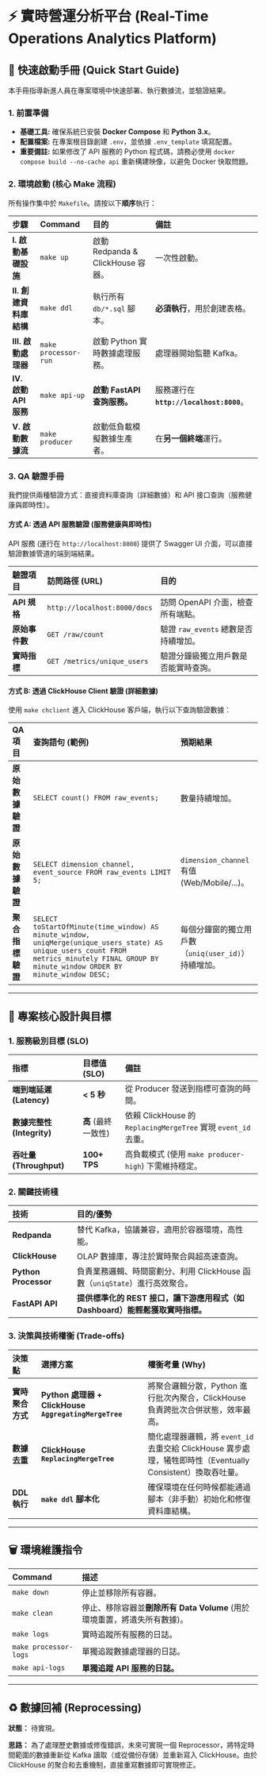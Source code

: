 # ⚡️ 實時營運分析平台 (Real-Time Operations Analytics Platform)

## 🚀 快速啟動手冊 (Quick Start Guide)

本手冊指導新進人員在專案環境中快速部署、執行數據流，並驗證結果。

### 1. 前置準備

* **基礎工具:** 確保系統已安裝 **Docker Compose** 和 **Python 3.x**。
* **配置檔案:** 在專案根目錄創建 `.env`，並依據 `.env_template` 填寫配置。
* **重要備註:** 如果修改了 API 服務的 Python 程式碼，請務必使用 `docker compose build --no-cache api` 重新構建映像，以避免 Docker 快取問題。

### 2. 環境啟動 (核心 Make 流程)

所有操作集中於 `Makefile`。請按以下**順序**執行：

| 步驟 | Command | 目的 | 備註 |
| :--- | :--- | :--- | :--- |
| **I. 啟動基礎設施** | `make up` | 啟動 Redpanda & ClickHouse 容器。 | 一次性啟動。 |
| **II. 創建資料庫結構** | `make ddl` | 執行所有 `db/*.sql` 腳本。 | **必須執行**，用於創建表格。 |
| **III. 啟動處理器** | `make processor-run` | 啟動 Python 實時數據處理服務。 | 處理器開始監聽 Kafka。 |
| **IV. 啟動 API 服務** | `make api-up` | **啟動 FastAPI 查詢服務。** | 服務運行在 **`http://localhost:8000`**。 |
| **V. 啟動數據流** | `make producer` | 啟動低負載模擬數據生產者。 | 在**另一個終端**運行。 |

### 3. QA 驗證手冊

我們提供兩種驗證方式：直接資料庫查詢（詳細數據）和 API 接口查詢（服務健康與即時性）。

#### 方式 A: 透過 API 服務驗證 (服務健康與即時性)

API 服務 (運行在 `http://localhost:8000`) 提供了 Swagger UI 介面，可以直接驗證數據管道的端到端結果。

| 驗證項目 | 訪問路徑 (URL) | 目的 |
| :--- | :--- | :--- |
| **API 規格** | `http://localhost:8000/docs` | 訪問 OpenAPI 介面，檢查所有端點。 |
| **原始事件數** | `GET /raw/count` | 驗證 `raw_events` 總數是否持續增加。 |
| **實時指標** | `GET /metrics/unique_users` | 驗證分鐘級獨立用戶數是否能實時查詢。 |

#### 方式 B: 透過 ClickHouse Client 驗證 (詳細數據)

使用 `make chclient` 進入 ClickHouse 客戶端，執行以下查詢驗證數據：

| QA 項目 | 查詢語句 (範例) | 預期結果 |
| :--- | :--- | :--- |
| **原始數據驗證** | `SELECT count() FROM raw_events;` | 數量持續增加。 |
| **原始數據驗證** | `SELECT dimension_channel, event_source FROM raw_events LIMIT 5;` | `dimension_channel` 有值 (Web/Mobile/...)。 |
| **聚合指標驗證** | `SELECT toStartOfMinute(time_window) AS minute_window, uniqMerge(unique_users_state) AS unique_users_count FROM metrics_minutely FINAL GROUP BY minute_window ORDER BY minute_window DESC;` | 每個分鐘窗的獨立用戶數（`uniq(user_id)`）持續增加。 |

---

## 🎯 專案核心設計與目標

### 1. 服務級別目標 (SLO)

| 指標 | 目標值 (SLO) | 備註 |
| :--- | :--- | :--- |
| **端到端延遲 (Latency)** | **< 5 秒** | 從 Producer 發送到指標可查詢的時間。 |
| **數據完整性 (Integrity)** | **高** (最終一致性) | 依賴 ClickHouse 的 `ReplacingMergeTree` 實現 `event_id` 去重。 |
| **吞吐量 (Throughput)** | **100+ TPS** | 高負載模式 (使用 `make producer-high`) 下需維持穩定。 |

### 2. 關鍵技術棧

| 技術 | 目的/優勢 |
| :--- | :--- |
| **Redpanda** | 替代 Kafka，協議兼容，適用於容器環境，高性能。 |
| **ClickHouse** | OLAP 數據庫，專注於實時聚合與超高速查詢。 |
| **Python Processor** | 負責業務邏輯、時間窗劃分、利用 ClickHouse 函數（`uniqState`）進行高效聚合。 |
| **FastAPI API** | **提供標準化的 REST 接口，讓下游應用程式（如 Dashboard）能輕鬆獲取實時指標。** |

### 3. 決策與技術權衡 (Trade-offs)

| 決策點 | 選擇方案 | 權衡考量 (Why) |
| :--- | :--- | :--- |
| **實時聚合方式** | **Python 處理器 + ClickHouse `AggregatingMergeTree`** | 將聚合邏輯分散，Python 進行批次內聚合，ClickHouse 負責跨批次合併狀態，效率最高。 |
| **數據去重** | **ClickHouse `ReplacingMergeTree`** | 簡化處理器邏輯，將 `event_id` 去重交給 ClickHouse 異步處理，犧牲即時性（Eventually Consistent）換取吞吐量。 |
| **DDL 執行** | **`make ddl` 腳本化** | 確保環境在任何時候都能通過腳本（非手動）初始化和修復資料庫結構。 |

---

## 🗑️ 環境維護指令

| Command | 描述 |
| :--- | :--- |
| `make down` | 停止並移除所有容器。 |
| `make clean` | 停止、移除容器並**刪除所有 Data Volume** (用於環境重置，將遺失所有數據)。 |
| `make logs` | 實時追蹤所有服務的日誌。 |
| `make processor-logs` | 單獨追蹤數據處理器的日誌。 |
| `make api-logs` | **單獨追蹤 API 服務的日誌。** |

---

## ♻️ 數據回補 (Reprocessing)

**狀態：** 待實現。

**思路：** 為了處理歷史數據或修復錯誤，未來可實現一個 Reprocessor，將特定時間範圍的數據重新從 Kafka 讀取（或從備份存儲）並重新寫入 ClickHouse。由於 ClickHouse 的聚合和去重機制，直接重寫數據即可實現修正。
